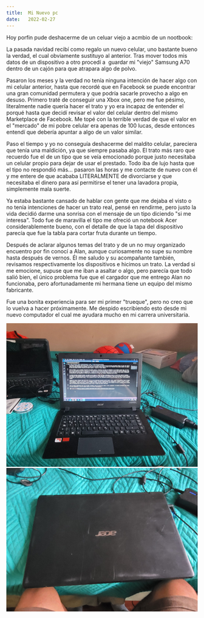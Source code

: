 ```yaml
---
title:  Mi Nuevo pc
date:   2022-02-27
---
```


Hoy porfin pude deshacerme de un celuar viejo a acmbio de un nootbook:
<!--more-->

La pasada navidad recibí como regalo un nuevo celular, uno bastante bueno la verdad, el cual obviamente sustituyo al anterior. Tras mover todos mis datos de un dispositivo a otro procedí a  guardar mi "viejo" Samsung A70 dentro de un cajón para que atrapara algo de polvo.

Pasaron los meses y la verdad no tenía ninguna intención de hacer algo con mi celular anterior, hasta que recordé que en Facebook se puede encontrar una gran comunidad permutera y que podría sacarle provecho a algo en desuso. Primero traté de conseguir una Xbox one, pero me fue pésimo, literalmente nadie quería hacer el trato y yo era incapaz de entender el porqué hasta que decidí revisar el valor del celular dentro del mismo Marketplace de Facebook. Me topé con la terrible verdad de que el valor en el "mercado" de mi pobre celular era apenas de 100 lucas, desde entonces entendí que debería apuntar a algo de un valor similar.

Paso el tiempo y yo no conseguía deshacerme del maldito celular, pareciera que tenía una maldición, ya que siempre pasaba algo. El trato más raro que recuerdo fue el de un tipo que se veía emocionado porque justo necesitaba un celular propio para dejar de usar el prestado. Todo iba de lujo hasta que el tipo no respondió más... pasaron las horas y me contacte de nuevo con él y me entere de que acababa LITERALMENTE de divorciarse y que necesitaba el dinero para así permitirse el tener una lavadora propia, simplemente mala suerte.

Ya estaba bastante cansado de hablar con gente que me dejaba el visto o no tenía intenciones de hacer un trato real, pensé en rendirme, pero justo la vida decidió darme una sonrisa con el mensaje de un tipo diciendo "si me interesa". Todo fue de maravilla el tipo me ofreció un notebook Acer considerablemente bueno,  con el detalle de que la tapa del dispositivo parecía que fue la tabla para cortar fruta durante un tiempo.

Después de aclarar algunos temas del trato y de un no muy organizado encuentro por fin conocí a Alan, aunque curiosamente no supe su nombre hasta después de vernos. Él me saludo y su acompañante también, revisamos respectivamente los dispositivos e hicimos un trato. La verdad si me emocione, supuse que me iban a asaltar o algo, pero parecía que todo salió bien, el único problema fue que el cargador que me entrego Alan no funcionaba, pero afortunadamente mi hermana tiene un equipo del mismo fabricante.

Fue una bonita experiencia para ser mi primer "trueque", pero no creo que lo vuelva a hacer próximamente. Me despido escribiendo esto desde mi nuevo computador el cual me ayudara mucho en mi carrera universitaria.

![Mi equipo nuevoo](https://github.com/SUPER-EIGHT/SUPER-EIGHT.github.io/blob/main/png/pc1.jpg?raw=true)
![Mi equipo nuevoo](https://github.com/SUPER-EIGHT/SUPER-EIGHT.github.io/blob/main/png/pc2.jpg?raw=true)